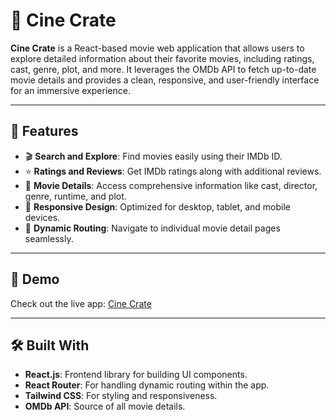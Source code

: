 # 🎥 Cine Crate

**Cine Crate** is a React-based movie web application that allows users to explore detailed information about their favorite movies, including ratings, cast, genre, plot, and more. It leverages the OMDb API to fetch up-to-date movie details and provides a clean, responsive, and user-friendly interface for an immersive experience.

---

## 🌟 Features

- 🎬 **Search and Explore**: Find movies easily using their IMDb ID.
- ⭐ **Ratings and Reviews**: Get IMDb ratings along with additional reviews.
- 📜 **Movie Details**: Access comprehensive information like cast, director, genre, runtime, and plot.
- 🎨 **Responsive Design**: Optimized for desktop, tablet, and mobile devices.
- 🔗 **Dynamic Routing**: Navigate to individual movie detail pages seamlessly.

---

## 🚀 Demo

Check out the live app: [Cine Crate](https://anmolbudakoti.github.io/cinecraft/)

---

## 🛠️ Built With

- **React.js**: Frontend library for building UI components.
- **React Router**: For handling dynamic routing within the app.
- **Tailwind CSS**: For styling and responsiveness.
- **OMDb API**: Source of all movie details.
